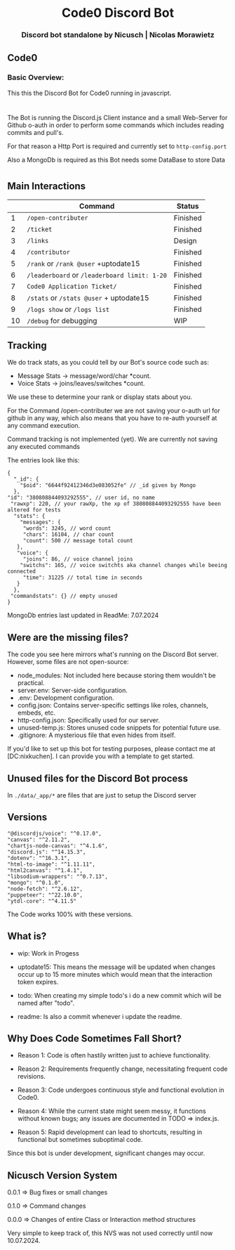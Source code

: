 <div align="center">
<h1>Code0 Discord Bot</h1>
<h3>Discord bot standalone by Nicusch | Nicolas Morawietz</h3>
</div>

## Code0

### Basic Overview:

This this the Discord Bot for Code0 running in javascript.
#
The Bot is running the Discord.js Client instance and a small Web-Server for Github o-auth in order to perform some commands which includes reading commits and pull's.

For that reason a Http Port is required and currently set to `http-config.port`

Also a MongoDb is required as this Bot needs some DataBase to store Data
#

## Main Interactions

|     | Command                                      | Status       |
| --- | ---------------------------------------------| ------------ |
| 1   | `/open-contributer`                          | Finished     |
| 2   | `/ticket`                                    | Finished     |
| 3   | `/links`                                     | Design       |
| 4   | `/contributor`                               | Finished     |
| 5   | `/rank` or `/rank @user` +uptodate15         | Finished     |
| 6   | `/leaderboard` or `/leaderboard limit: 1-20` | Finished     |
| 7   | `Code0 Application Ticket/`                  | Finished     |
| 8   | `/stats` or `/stats @user` + uptodate15      | Finished     |
| 9   | `/logs show` or `/logs list`                 | Finished     |
| 10  | `/debug` for debugging                       | WIP          |


## Tracking

We do track stats, as you could tell by our Bot's source code such as:

- Message Stats -> message/word/char *count.
- Voice Stats -> joins/leaves/switches *count.

We use these to determine your rank or display stats about you.

For the Command /open-contributer we are not saving your o-auth url for github in any way,
which also means that you have to re-auth yourself at any command execution.

Command tracking is not implemented (yet).
We are currently not saving any executed commands

The entries look like this:

    {
      "_id": {
        "$oid": "6644f92412346d3e083052fe" // _id given by Mongo
      },
    "id": "380808844093292555", // user id, no name
     "rawxp": 220, // your rawXp, the xp of 380808844093292555 have been altered for tests
      "stats": {
        "messages": {
         "words": 3245, // word count
         "chars": 16104, // char count
         "count": 500 // message total count
       },
       "voice": {
         "joins": 86, // voice channel joins
        "switchs": 165, // voice switchts aka channel changes while beeing connected
         "time": 31225 // total time in seconds
       }
      },
     "commandstats": {} // empty unused
    }

MongoDb entries last updated in ReadMe: 7.07.2024

## Were are the missing files?

The code you see here mirrors what's running on the Discord Bot server. However, some files are not open-source:

- node_modules: Not included here because storing them wouldn't be practical.
- server.env: Server-side configuration.
- .env: Development configuration.
- config.json: Contains server-specific settings like roles, channels, embeds, etc.
- http-config.json: Specifically used for our server.
- unused-temp.js: Stores unused code snippets for potential future use.
- .gitignore: A mysterious file that even hides from itself.

If you'd like to set up this bot for testing purposes, please contact me at [DC:nixkuchen]. I can provide you with a template to get started.

## Unused files for the Discord Bot process

In `./data/_app/*` are files that are just to setup the Discord server

## Versions

    "@discordjs/voice": "^0.17.0",
    "canvas": "^2.11.2",
    "chartjs-node-canvas": "^4.1.6",
    "discord.js": "^14.15.3",
    "dotenv": "^16.3.1",
    "html-to-image": "^1.11.11",
    "html2canvas": "^1.4.1",
    "libsodium-wrappers": "^0.7.13",
    "mongo": "^0.1.0",
    "node-fetch": "^2.6.12",
    "puppeteer": "^22.10.0",
    "ytdl-core": "^4.11.5"


The Code works 100% with these versions.

## What is?

- wip: Work in Progess

- uptodate15: This means the message will be updated when changes occur up to 15 more minutes which would mean that the interaction token expires.

- todo: When creating my simple todo's i do a new commit which will be named after "todo".

- readme: Is also a commit whenever i update the readme.

## Why Does Code Sometimes Fall Short?

- Reason 1: Code is often hastily written just to achieve functionality.

- Reason 2: Requirements frequently change, necessitating frequent code revisions.

- Reason 3: Code undergoes continuous style and functional evolution in Code0.

- Reason 4: While the current state might seem messy, it functions without known bugs; any issues are documented in TODO => index.js.

- Reason 5: Rapid development can lead to shortcuts, resulting in functional but sometimes suboptimal code.

Since this bot is under development, significant changes may occur.

## Nicusch Version System

0.0.1 => Bug fixes or small changes

0.1.0 => Command changes

0.0.0 => Changes of entire Class or Interaction method structures

Very simple to keep track of, this NVS was not used correctly until now 10.07.2024.